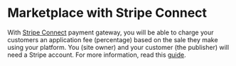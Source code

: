 # Marketplace with Stripe Connect

With  [Stripe Connect](https://stripe.com/connect)  payment gateway, you will be able to charge your customers an application fee (percentage) based on the sale they make using your platform. You (site owner) and your customer (the publisher) will need a Stripe account. For more information, read this [guide](/Payment-set-up-marketplace-with-srtipe-connect.md).
